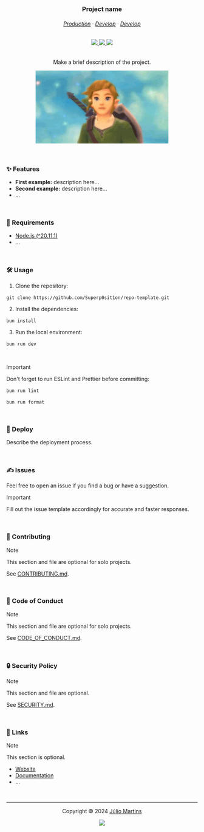 <h3 align="center">
    Project name
</h3>

<h6 align="center">
    <a href="/" target="_blank">Production</a>
    ·
    <a href="/" target="_blank">Develop</a>
	·
    <a href="/" target="_blank">Develop</a>
</h6>

<h6 align="center">
	<a href="https://github.com/Superp0sit1on/repo-template/stargazers">
		<img src="https://img.shields.io/github/stars/Superp0sit1on/repo-template?style=for-the-badge&color=C9CBFF&logoColor=D9E0EE&labelColor=302D41">
	</a>
	<a href="https://github.com/Superp0sit1on/repo-template/issues">
		<img src="https://img.shields.io/github/issues/Superp0sit1on/repo-template?colorA=363a4f&colorB=f5a97f&style=for-the-badge">
	</a>
	<a href="https://github.com/Superp0sit1on/repo-template/contributors">
		<img src="https://img.shields.io/github/contributors/Superp0sit1on/repo-template?colorA=363a4f&colorB=a6da95&style=for-the-badge">
	</a>
</h6>

<p align="center">
    Make a brief description of the project.
</p>

<p align="center">
    <img src="SCREENSHOT.gif" alt="Screenshot of the project">
</p>

&nbsp;

### ✨ Features

- **First example:** description here...
- **Second example:** description here...
- ...

&nbsp;

### 🧰 Requirements

- [Node.js (^20.11.1)](http://nodejs.org/)
- ...

&nbsp;

### 🛠 Usage

1. Clone the repository:

```console
git clone https://github.com/Superp0sit1on/repo-template.git
```

2. Install the dependencies:

```console
bun install
```

3. Run the local environment:

```console
bun run dev
```

&nbsp;

> [!IMPORTANT]  
> Don't forget to run ESLint and Prettier before committing:

```console
bun run lint
```

```console
bun run format
```

&nbsp;

### 🚀 Deploy

Describe the deployment process.

&nbsp;

### ✍️ Issues

Feel free to open an issue if you find a bug or have a suggestion.

> [!IMPORTANT]  
> Fill out the issue template accordingly for accurate and faster responses.

&nbsp;

### 👐 Contributing

> [!NOTE]  
> This section and file are optional for solo projects.

See [CONTRIBUTING.md](CONTRIBUTING.md).

&nbsp;

###  📜 Code of Conduct

> [!NOTE]  
> This section and file are optional for solo projects.

See [CODE_OF_CONDUCT.md](CODE_OF_CONDUCT.md).

&nbsp;

### 🔒 Security Policy

> [!NOTE]  
> This section and file are optional.

See [SECURITY.md](SECURITY.md).

&nbsp;

### 🔗 Links

> [!NOTE]  
> This section is optional.

- [Website](/)
- [Documentation](/)
- ...

&nbsp;

---

<p align="center">
	Copyright &copy; 2024 
	<a href="https://github.com/Superp0sit1on" target="_blank">
		Júlio Martins
	</a>
<p align="center">
	<a href="https://github.com/Superp0sit1on/repo-template/blob/main/LICENSE">
		<img src="https://img.shields.io/static/v1.svg?style=for-the-badge&label=License&message=MIT&logoColor=d9e0ee&colorA=363a4f&colorB=b7bdf8"/>
	</a>
</p>
